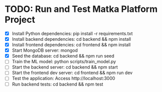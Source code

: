 # TODO: Run and Test Matka Platform Project

- [x] Install Python dependencies: pip install -r requirements.txt
- [x] Install backend dependencies: cd backend && npm install
- [x] Install frontend dependencies: cd frontend && npm install
- [x] Start MongoDB server: mongod
- [x] Seed the database: cd backend && npm run seed
- [ ] Train the ML model: python scripts/train_model.py
- [ ] Start the backend server: cd backend && npm start
- [ ] Start the frontend dev server: cd frontend && npm run dev
- [ ] Test the application: Access http://localhost:3000
- [ ] Run backend tests: cd backend && npm test
